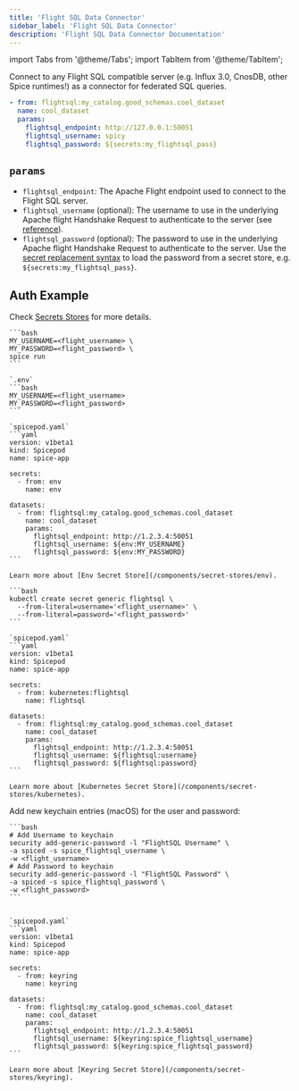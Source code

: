 ```yaml
---
title: 'Flight SQL Data Connector'
sidebar_label: 'Flight SQL Data Connector'
description: 'Flight SQL Data Connector Documentation'
---
```


import Tabs from '@theme/Tabs';
import TabItem from '@theme/TabItem';

Connect to any Flight SQL compatible server (e.g. Influx 3.0, CnosDB, other Spice runtimes!) as a connector for federated SQL queries.

```yaml
- from: flightsql:my_catalog.good_schemas.cool_dataset
  name: cool_dataset
  params:
    flightsql_endpoint: http://127.0.0.1:50051
    flightsql_username: spicy
    flightsql_password: ${secrets:my_flightsql_pass}
```

## `params`

- `flightsql_endpoint`: The Apache Flight endpoint used to connect to the Flight SQL server.
- `flightsql_username` (optional): The username to use in the underlying Apache flight Handshake Request to authenticate to the server (see [reference](https://arrow.apache.org/docs/format/Flight.html#authentication)).
- `flightsql_password` (optional): The password to use in the underlying Apache flight Handshake Request to authenticate to the server. Use the [secret replacement syntax](../secret-stores/index.md) to load the password from a secret store, e.g. `${secrets:my_flightsql_pass}`.

## Auth Example

Check [Secrets Stores](/components/secret-stores) for more details.

<Tabs>
  <TabItem value="env" label="Env">

    ```bash
    MY_USERNAME=<flight_username> \
    MY_PASSWORD=<flight_password> \
    spice run
    ```

    `.env`
    ```bash
    MY_USERNAME=<flight_username>
    MY_PASSWORD=<flight_password>
    ```

    `spicepod.yaml`
    ```yaml
    version: v1beta1
    kind: Spicepod
    name: spice-app

    secrets:
      - from: env
        name: env

    datasets:
      - from: flightsql:my_catalog.good_schemas.cool_dataset
        name: cool_dataset
        params:
          flightsql_endpoint: http://1.2.3.4:50051
          flightsql_username: ${env:MY_USERNAME}
          flightsql_password: ${env:MY_PASSWORD}
    ```

    Learn more about [Env Secret Store](/components/secret-stores/env).

  </TabItem>
  <TabItem value="k8s" label="Kubernetes">

    ```bash
    kubectl create secret generic flightsql \
      --from-literal=username='<flight_username>' \
      --from-literal=password='<flight_password>'
    ```

    `spicepod.yaml`
    ```yaml
    version: v1beta1
    kind: Spicepod
    name: spice-app

    secrets:
      - from: kubernetes:flightsql
        name: flightsql

    datasets:
      - from: flightsql:my_catalog.good_schemas.cool_dataset
        name: cool_dataset
        params:
          flightsql_endpoint: http://1.2.3.4:50051
          flightsql_username: ${flightsql:username}
          flightsql_password: ${flightsql:password}
    ```

    Learn more about [Kubernetes Secret Store](/components/secret-stores/kubernetes).

  </TabItem>
  <TabItem value="keyring" label="Keyring">
    Add new keychain entries (macOS) for the user and password:

    ```bash
    # Add Username to keychain
    security add-generic-password -l "FlightSQL Username" \
    -a spiced -s spice_flightsql_username \
    -w <flight_username>
    # Add Password to keychain
    security add-generic-password -l "FlightSQL Password" \
    -a spiced -s spice_flightsql_password \
    -w <flight_password>
    ```


    `spicepod.yaml`
    ```yaml
    version: v1beta1
    kind: Spicepod
    name: spice-app

    secrets:
      - from: keyring
        name: keyring

    datasets:
      - from: flightsql:my_catalog.good_schemas.cool_dataset
        name: cool_dataset
        params:
          flightsql_endpoint: http://1.2.3.4:50051
          flightsql_username: ${keyring:spice_flightsql_username}
          flightsql_password: ${keyring:spice_flightsql_password}
    ```

    Learn more about [Keyring Secret Store](/components/secret-stores/keyring).

  </TabItem>
</Tabs>
